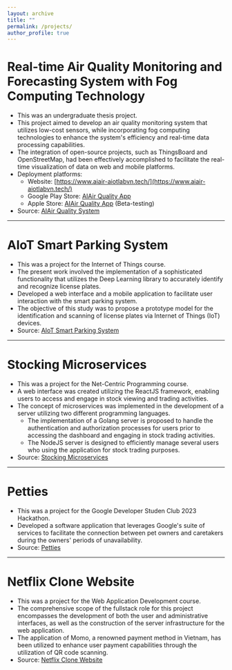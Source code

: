 ```yaml
---
layout: archive
title: ""
permalink: /projects/
author_profile: true
---
```


Real-time Air Quality Monitoring and Forecasting System with Fog Computing Technology
======
* This was an undergraduate thesis project.
* This project aimed to develop an air quality monitoring system that utilizes low-cost sensors, while incorporating fog computing technologies to enhance the system's efficiency and real-time data processing capabilities.
* The integration of open-source projects, such as ThingsBoard and OpenStreetMap, had been effectively accomplished to facilitate the real-time visualization of data on web and mobile platforms.
* Deployment platforms:
  * Website: [https://www.aiair-aiotlabvn.tech/](https://www.aiair-aiotlabvn.tech/)
  * Google Play Store: [AIAir Quality App](https://play.google.com/store/apps/details?id=com.aiotlabvn.iu_air_quality)
  * Apple Store: [AIAir Quality App](https://me-qr.com/Kh9eBReN) (Beta-testing)
* Source: [AIAir Quality System](https://github.com/Nguyenle23/AIAir-Quality-System)

----------------

AIoT Smart Parking System
======
* This was a project for the Internet of Things course.
* The present work involved the implementation of a sophisticated functionality that utilizes the Deep Learning library to accurately identify and recognize license plates.
* Developed a web interface and a mobile application to facilitate user interaction with the smart parking system.
* The objective of this study was to propose a prototype model for the identification and scanning of license plates via Internet of Things (IoT) devices.
* Source: [AIoT Smart Parking System](https://github.com/Nguyenle23/Internet-of-Things-Project)

----------------

Stocking Microservices
======
* This was a project for the Net-Centric Programming course.
* A web interface was created utilizing the ReactJS framework, enabling users to access and engage in stock viewing and trading activities.
* The concept of microservices was implemented in the development of a server utilizing two different programming languages. 
  * The implementation of a Golang server is proposed to handle the authentication and authorization processes for users prior to accessing the dashboard and engaging in stock trading activities. 
  * The NodeJS server is designed to efficiently manage several users who using the application for stock trading purposes.
* Source: [Stocking Microservices](https://github.com/Nguyenle23/Stocking-Microservices)

----------------
Petties
======
* This was a project for the Google Developer Studen Club 2023 Hackathon.
* Developed a software application that leverages Google's suite of services to facilitate the connection between pet
owners and caretakers during the owners' periods of unavailability.
* Source: [Petties](https://github.com/Nguyenle23/Petties-GDSC)

----------------

Netflix Clone Website
======
* This was a project for the Web Application Development course.
* The comprehensive scope of the fullstack role for this project encompasses the development of both the user and administrative interfaces, as well as the construction of the server infrastructure for the web application.
* The application of Momo, a renowned payment method in Vietnam, has been utilized to enhance user payment capabilities through the utilization of QR code scanning.
* Source: [Netflix Clone Website](https://github.com/Nguyenle23/WAD-Project-Course)